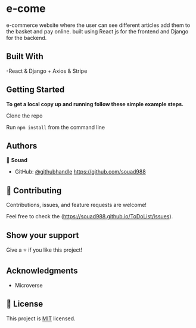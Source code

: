 # e-come
 e-commerce website where the user can see different articles add them to the basket and pay online. built using React js for the frontend and Django for the backend.



## Built With

-React & Django + Axios & Stripe

## Getting Started

**To get a local copy up and running follow these simple example steps.**

Clone the repo 

Run `npm install` from the command line



## Authors

👤 **Souad**

- GitHub: [@githubhandle](https://github.com/souad988)
  https://github.com/souad988


## 🤝 Contributing

Contributions, issues, and feature requests are welcome!

Feel free to check the (https://souad988.github.io/ToDoList/issues).

## Show your support

Give a ⭐️ if you like this project!

## Acknowledgments
- Microverse

## 📝 License

This project is [MIT](./MIT.md) licensed.


